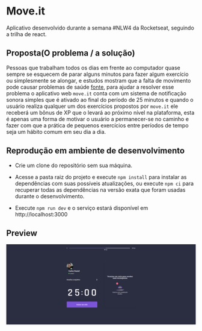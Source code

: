 # Move.it

Aplicativo desenvolvido durante a semana #NLW4 da Rocketseat, seguindo a trilha de react.

## Proposta(O problema / a solução)

Pessoas que trabalham todos os dias em frente ao computador quase sempre se esquecem de parar alguns minutos para fazer algum exercício ou simplesmente se alongar, e estudos mostram que a falta de movimento pode causar problemas de saúde [fonte](https://www.minhavida.com.br/saude/galerias/18936-nove-perigos-a-saude-de-passar-muitas-horas-do-dia-sentado), para ajudar a resolver esse problema o aplicativo web `move.it` conta com um sistema de notificação sonora simples que é ativado ao final do período de 25 minutos e quando o usuário realiza qualquer um dos exercícios propostos por `move.it` ele receberá um bônus de XP que o levará ao próximo nível na plataforma, esta é apenas uma forma de motivar o usuário a permanecer-se no caminho e fazer com que a prática de pequenos exercícios entre períodos de tempo seja um hábito comum em seu dia a dia.

## Reprodução em ambiente de desenvolvimento

- Crie um clone do repositório sem sua máquina.

- Acesse a pasta raiz do projeto e execute `npm install` para instalar as dependências com suas possíveis atualizações, ou execute `npm ci` para recuperar todas as dependências na versão exata que foram usadas durante o desenvolvimento.

- Execute `npm run dev` e o serviço estará disponível em http://localhost:3000

## Preview

![Foto do aplicativo](./public/preview.png)